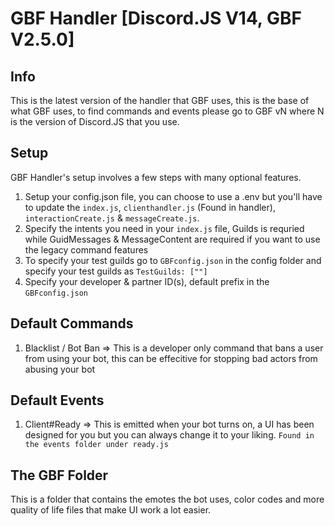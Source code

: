 # GBF Handler [Discord.JS V14, GBF V2.5.0]

## Info
This is the latest version of the handler that GBF uses, this is the base of what GBF uses, to find commands and events please go to GBF vN where N is the version of Discord.JS that you use.

## Setup
GBF Handler's setup involves a few steps with many optional features.

1. Setup your config.json file, you can choose to use a .env but you'll have to update the `index.js`, `clienthandler.js` (Found in handler), `interactionCreate.js` & `messageCreate.js`.
2. Specify the intents you need in your `index.js` file, Guilds is requried while GuidMessages & MessageContent are required if you want to use the legacy command features
3. To specify your test guilds go to `GBFconfig.json` in the config folder and specify your test guilds as `TestGuilds: [""]`
4. Specify your developer & partner ID(s), default prefix in the `GBFconfig.json`

## Default Commands
1. Blacklist / Bot Ban
=> This is a developer only command that bans a user from using your bot, this can be effecitive for stopping bad actors from abusing your bot

## Default Events
1. Client#Ready
=> This is emitted when your bot turns on, a UI has been designed for you but you can always change it to your liking. `Found in the events folder under ready.js`

## The GBF Folder
This is a folder that contains the emotes the bot uses, color codes and more quality of life files that make UI work a lot easier.
